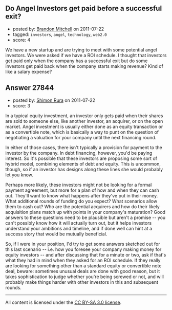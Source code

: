 ## Do Angel Investors get paid before a successful exit?

- posted by: [Brandon Mitchell](https://stackexchange.com/users/-1/12154-brandon-mitchell) on 2011-07-22
- tagged: `investors`, `angel`, `technology`, `web2.0`
- score: 4

We have a new startup and are trying to meet with some potential angel investors. We were asked if we have a ROI schedule. I thought that investors get paid only when the company has a successful exit but do some investors get paid back when the company starts making revenue? Kind of like a salary expense?




## Answer 27844

- posted by: [Shimon Rura](https://stackexchange.com/users/-1/11870-shimon-rura) on 2011-07-22
- score: 3

In a typical equity investment, an investor only gets paid when their shares are sold to someone else, like another investor, an acquirer, or on the open market. Angel investment is usually either done as an equity transaction or as a convertible note, which is basically a way to punt on the question of negotiating a valuation for your company until the next financing round.

In either of those cases, there isn't typically a provision for payment to the investor by the company. In debt financing, however, you'd be paying interest. So it's possible that these investors are proposing some sort of hybrid model, combining elements of debt and equity. This is uncommon, though, so if an investor has designs along these lines she would probably let you know.

Perhaps more likely, these investors might not be looking for a formal payment agreement, but more for a plan of how and when they can cash out. They'll want to know what happens after they've put in their money. What additional rounds of funding do you expect? What scenarios allow them to cash out? Who are the potential acquirers and how do their likely acquisition plans match up with points in your company's maturation? Good answers to these questions need to be plausible but aren't a promise -- you can't possibly know how it will actually turn out, but it helps investors understand your ambitions and timeline, and if done well can hint at a success story that would be mutually beneficial.

So, if I were in your position, I'd try to get some answers sketched out for this last scenario -- i.e. how you foresee your company making money for equity investors -- and after discussing that for a minute or two, ask if that's what they had in mind when they asked for an ROI schedule. If they really are looking for something other than a standard equity or convertible note deal, beware: sometimes unusual deals are done with good reason, but it takes sophistication to judge whether you're being screwed or not, and will probably make things harder with other investors in this and subsequent rounds.



---

All content is licensed under the [CC BY-SA 3.0 license](https://creativecommons.org/licenses/by-sa/3.0/).
